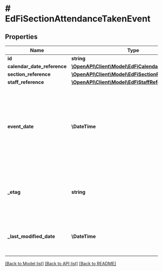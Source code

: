 # # EdFiSectionAttendanceTakenEvent

## Properties

Name | Type | Description | Notes
------------ | ------------- | ------------- | -------------
**id** | **string** |  | [optional]
**calendar_date_reference** | [**\OpenAPI\Client\Model\EdFiCalendarDateReference**](EdFiCalendarDateReference.md) |  |
**section_reference** | [**\OpenAPI\Client\Model\EdFiSectionReference**](EdFiSectionReference.md) |  |
**staff_reference** | [**\OpenAPI\Client\Model\EdFiStaffReference**](EdFiStaffReference.md) |  | [optional]
**event_date** | **\DateTime** | The date the section attendance taken event was submitted, which could be a different date than the instructional day. |
**_etag** | **string** | A unique system-generated value that identifies the version of the resource. | [optional]
**_last_modified_date** | **\DateTime** | The date and time the resource was last modified. | [optional]

[[Back to Model list]](../../README.md#models) [[Back to API list]](../../README.md#endpoints) [[Back to README]](../../README.md)
